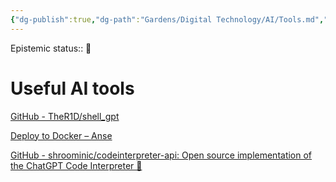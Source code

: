 ```yaml
---
{"dg-publish":true,"dg-path":"Gardens/Digital Technology/AI/Tools.md","permalink":"/gardens/digital-technology/ai/tools/","noteIcon":"1","created":"","updated":""}
---
```


Epistemic status:: 🌱
# Useful AI tools
[GitHub - TheR1D/shell\_gpt](https://github.com/TheR1D/shell_gpt)

[Deploy to Docker – Anse](https://docs.anse.app/self-deploy/docker)


[GitHub - shroominic/codeinterpreter-api: Open source implementation of the ChatGPT Code Interpreter 👾](https://github.com/shroominic/codeinterpreter-api)
